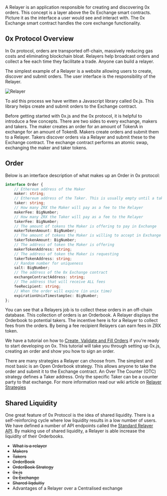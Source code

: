 A Relayer is an application responsible for creating and discovering 0x orders. This concept is a layer above the 0x Exchange smart contracts. Picture it as the interface a user would see and interact with. The 0x Exchange smart contract handles the core exchange functionality.

## 0x Protocol Overview
In 0x protocol, orders are transported off-chain, massively reducing gas costs and eliminating blockchain bloat. Relayers help broadcast orders and collect a fee each time they facilitate a trade. Anyone can build a relayer.

The simplest example of a Relayer is a website allowing users to create, discover and submit orders. The user interface is the responsibility of the Relayer.

![Relayer](https://0xproject.com/images/landing/relayer_diagram.png)

To aid this process we have written a Javascript library called 0x.js. This library helps create and submit orders to the Exchange contract. 

Before getting started with 0x.js and the 0x protocol, it is helpful to introduce a few concepts. There are two sides to every exchange, makers and takers. The maker creates an order for an amount of TokenA in exchange for an amount of TokenB. Makers create orders and submit them to a Relayer. Takers discover orders via a Relayer and submit these to the Exchange contract. The exchange contract performs an atomic swap, exchanging the maker and taker tokens.

## Order
Below is an interface description of what makes up an Order in 0x protocol:
```typescript
interface Order {
    // Ethereum address of the Maker
    maker: string;
    // Ethereum address of the Taker. This is usually empty until a taker submits it to the Blockchain
    taker: string;
    // How many ZRX the Maker will pay as a fee to the Relayer
    makerFee: BigNumber;
    // How many ZRX the Taker will pay as a fee to the Relayer
    takerFee: BigNumber;
    // The amount of tokens the Maker is offering to pay in Exchange
    makerTokenAmount: BigNumber;
    // The amount of tokens the Maker is willing to accept in Exchange
    takerTokenAmount: BigNumber;
    // The address of token the Maker is offering
    makerTokenAddress: string;
    // The address of token the Maker is requesting
    takerTokenAddress: string;
    // Random number for uniqueness
    salt: BigNumber;
    // The address of the 0x Exchange contract
    exchangeContractAddress: string;
    // The address that will receive ALL fees
    feeRecipient: string;
    // When the order will expire (in unix time)
    expirationUnixTimestampSec: BigNumber;
};
```

You can see that a Relayers job is to collect these orders in an off-chain database. This collection of orders is an Orderbook. A Relayer displays the Orderbook to potential takers. The incentive here is for a Relayer to collect fees from the orders. By being a fee recipient Relayers can earn fees in ZRX token.

We have a tutorial on how to [Create, Validate and Fill Orders](https://0xproject.com/wiki#Intro-Tutorial:-Create,-Validate,-Fill-Order) if you're ready to start developing on 0x. This tutorial will take you through setting up 0x.js, creating an order and show you how to sign an order.

There are many strategies a Relayer can choose from. The simplest and most basic is an Open Orderbook strategy. This allows anyone to take the order and submit it to the Exchange contract. An Over The Counter (OTC) strategy defines a Taker address. Only the specific Taker can be a counter party to that exchange. For more information read our wiki article on [Relayer Strategies](https://0xproject.com/wiki#Open-Orderbook)

## Shared Liquidity
One great feature of 0x Protocol is the idea of shared liquidity. There is a self-reinforcing cycle where low liquidity results in a low number of users.  We have defined a number of API endpoints called the [Standard Relayer API](https://github.com/0xProject/standard-relayer-api).  By making use of shared liquidity, a Relayer is able increase the liquidity of their Orderbooks.



* ~~What is a relayer~~
* ~~Makers~~
* ~~Takers~~
* ~~OrderBook~~
* ~~OrderBook Strategy~~
* ~~0x.js~~
* ~~0x Exchange~~
* ~~Shared liqduitiy~~
* Advantages of a Relayer over a Centralised exchange